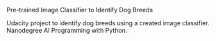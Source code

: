 Pre-trained Image Classifier to Identify Dog Breeds

Udacity project to identify dog breeds using a created image classifier. Nanodegree AI Programming with Python.
